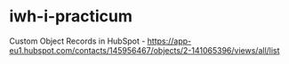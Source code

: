 # iwh-i-practicum

Custom Object Records in HubSpot - https://app-eu1.hubspot.com/contacts/145956467/objects/2-141065396/views/all/list
